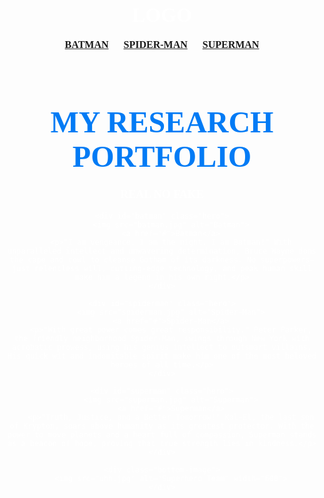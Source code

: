 <!DOCTYPE html>
<html lang="en">
<head>
    <meta charset="utf-8">
    <title>SUPER HERO</title>
    <style>
        body {
            text-align: center;
            font-family: "Cinzel", serif;
            background: url('background.jpg') no-repeat center center fixed;
            background-size: cover;
            color: white;
        }
        .hero {
            display: inline-block;
            margin: 20px;
            text-align: center;
            padding: 20px;
            border-radius: 10px;
            width: 80%;
            background: rgba(0, 0, 0, 0.7);
        }
        .hero img {
            width: 200px;
            height: 300px;
            border-radius: 10px;
            display: block;
            margin: 0 auto;
        }
        .hero a {
            text-decoration: none;
            color: #017bf5;
            font-size: 28px;
            display: block;
            margin-top: 10px;
            font-weight: bold;
            text-transform: uppercase;
        }
        .hero p {
            font-size: 22px;
            font-weight: bold;
            line-height: 1.8;
            text-shadow: 2px 2px 5px rgba(255, 255, 255, 0.3);
        }
        h1, h3, a {
            font-family: "Cinzel", serif;
            text-shadow: 3px 3px 8px rgba(255, 255, 255, 0.5);
        }
        #batman {
            background: rgba(0, 0, 0, 0.9);
            border-left: 5px solid #ffcc00;
        }
        #spiderman {
            background: rgba(139, 0, 0, 0.8);
            border-left: 5px solid #ff0000;
        }
        #superman {
            background: rgba(0, 0, 139, 0.8);
            border-left: 5px solid #ffcc00;
        }
        .Shesh {
            margin-top: 50px;
        }
    </style>
</head>
<body>
    <h3>
        <font size="6">LOGO</font>
        <br /><br />
        <font size="3">
            <a href="#batman">BATMAN</a>&nbsp; &nbsp; &nbsp; 
            <a href="#spiderman">SPIDER-MAN</a>&nbsp; &nbsp; &nbsp; 
            <a href="#superman">SUPERMAN</a>
        </font>       
    </h3>
    <br /><br />
    <h1>
        <font color="#017bf5" size="7">
            MY RESEARCH PORTFOLIO
        </font>
    </h1>
    <h3>
        <font color="#fff" size="4">
            REAL NO FAKE
        </font>
    </h3>
    
    <div id="batman" class="hero">
        <img src="batman.jpg" alt="Batman">
        <a href="#">Batman</a>
        <p>"I am vengeance. I am the night. I am Batman!" With unparalleled intellect and unwavering determination, Bruce Wayne dons the cape and cowl to cleanse Gotham of its darkness. No superpowers—just relentless will, cutting-edge technology, and peak human skill make him a legend in his own right.</p>
    </div>
    
    <div id="spiderman" class="hero">
        <img src="spiderman.jpg" alt="Spider-Man">
        <a href="#">Spider-Man</a>
        <p>"With great power comes great responsibility." Peter Parker, the friendly neighborhood Spider-Man, swings through New York with acrobatic prowess, using his genius intellect to outsmart villains. His quick wit and indomitable spirit make him one of the most beloved heroes of all time.</p>
    </div>
    
    <div id="superman" class="hero">
        <img src="superman.jpg" alt="Superman">
        <a href="#">Superman</a>
        <p>"Truth, Justice, and a Better Tomorrow!" Kal-El, the last son of Krypton, soars above humanity as its greatest protector. With the power to move planets and a heart full of compassion, Superman stands as a beacon of hope, proving that true strength lies in kindness.</p>
    </div>

    <div class="bottom-image">
        <img src="uhh.jpg" alt="Superhero Team" width="600">
    </div>
</body>
</html>

